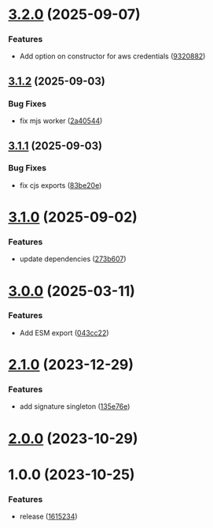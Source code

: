 # [3.2.0](https://github.com/fgiova/aws-signature/compare/3.1.2...3.2.0) (2025-09-07)


### Features

* Add option on constructor for aws credentials ([9320882](https://github.com/fgiova/aws-signature/commit/9320882c54594239d926dc9398e36ab2420aede8))

## [3.1.2](https://github.com/fgiova/aws-signature/compare/3.1.1...3.1.2) (2025-09-03)


### Bug Fixes

* fix mjs worker ([2a40544](https://github.com/fgiova/aws-signature/commit/2a40544be65c141e9f17f79a66d815a283c1ca5d))

## [3.1.1](https://github.com/fgiova/aws-signature/compare/3.1.0...3.1.1) (2025-09-03)


### Bug Fixes

* fix cjs exports ([83be20e](https://github.com/fgiova/aws-signature/commit/83be20e18caeed0a70511b6c7c6f827da9761b66))

# [3.1.0](https://github.com/fgiova/aws-signature/compare/3.0.0...3.1.0) (2025-09-02)


### Features

* update dependencies ([273b607](https://github.com/fgiova/aws-signature/commit/273b6072d2036d1bd143b7e77a7670c2c1597fe3))

# [3.0.0](https://github.com/fgiova/aws-signature/compare/2.1.0...3.0.0) (2025-03-11)


### Features

* Add ESM export ([043cc22](https://github.com/fgiova/aws-signature/commit/043cc227024c6644caf582eec2818b1b86da29cd))

# [2.1.0](https://github.com/fgiova/aws-signature/compare/2.0.0...2.1.0) (2023-12-29)


### Features

* add signature singleton ([135e76e](https://github.com/fgiova/aws-signature/commit/135e76e74a24f2c326fd400595dac1d627d81587))

# [2.0.0](https://github.com/fgiova/aws-signature/compare/1.0.0...2.0.0) (2023-10-29)

# 1.0.0 (2023-10-25)


### Features

* release ([1615234](https://github.com/fgiova/aws-signature/commit/16152340f869b281245508d1ad8de7ca5004386f))
